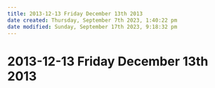 ```yaml
---
title: 2013-12-13 Friday December 13th 2013
date created: Thursday, September 7th 2023, 1:40:22 pm
date modified: Sunday, September 17th 2023, 9:18:32 pm
---
```


# 2013-12-13 Friday December 13th 2013
